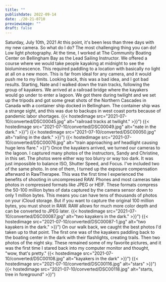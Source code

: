 ```yaml
---
title: ""
publishdate: 2022-09-14
date: ./20-21-0710
previewimage: ""
draft: false
---
```


Saturday, July 10th, 2021
At this point, it's been less than three days with my new camera.  So what do I do?  The most challenging thing you can do!  Low light photography.
At the time, I worked at The Community Boating Center on Bellingham Bay as the Lead Sailing Instructor.  We offered a course where we would take people kayaking at midnight to see the bioluminescence.  This required paddling to a location with basically no light at all on a new moon.  This is far from ideal for any camera, and it would push me to my limits.  Looking back, this was a bad idea, and I got bad results.
Starting, Nate and I walked down the train tracks, following the group of kayakers.  We arrived at a railroad bridge where the kayakers would go under to enter a lagoon.  We got there during twilight and we set up the tripods and got some great shots of the Northern Cascades in Canada with a container ship docked in Bellingham.  The container ship was a strange sight, and this was due to backups in west coast ports because of pandemic labor shortages.
{{< hostedimage src="2021-07-10/converted/DSC00045.jpg" alt="railroad tracks at twilight." >}}")
{{< hostedimage src="2021-07-10/converted/DSC00049.jpg" alt="nate in the dark." >}}")
{{< hostedimage src="2021-07-10/converted/DSC00050.jpg" alt="railing in the dark." >}}")
{{< hostedimage src="2021-07-10/converted/DSC00076.jpg" alt="train approaching anf headlight causing huge lens flare." >}}")
Once the kayakers arrived, we turned our cameras to the lagoon.  I captured many photos of the instructors, Sandy and Christine, in this set.  The photos were either way too blurry or way too dark.  It was just impossible to balance ISO, Shutter Speed, and Focus.  I've included two of the same photo.  In one of them, I turned up the exposure compensation afterward in RawTherapee.  This was the first time I experienced the benefits of shooting in uncompressed RAW.  Phones and most cameras take photos in compressed formats like JPEG or HEIF.  These formats compress the 50-100 million bytes of data captured by the camera sensor down to only 1 million bytes.  This means you can have tens of thousands of photos on your iCloud storage.  But if you want to capture the original 100 million bytes, you must shoot in RAW.  RAW allows for much more color depth and can be converted to JPEG later.
{{< hostedimage src="2021-07-10/converted/DSC00087.jpg" alt="two kayakers in the dark." >}}")
{{< hostedimage src="2021-07-10/converted/DSC00087-1.jpg" alt="two kayakers in the dark." >}}")
On our walk back, we caught the best photos I'd taken up to that point.  The first one was of the kayakers paddling back to the boating center in the dark with their flashlights, creating trails.  Then two photos of the night sky.  These remained some of my favorite pictures, and it was the first time I stared back into my computer monitor and thought, "wow, that's pretty."
{{< hostedimage src="2021-07-10/converted/DSC00108.jpg" alt="kayakers in the dark" >}}")
{{< hostedimage src="2021-07-10/converted/DSC00116.jpg" alt="stars" >}}")
{{< hostedimage src="2021-07-10/converted/DSC00118.jpg" alt="starts, tree in foreground" >}}")
